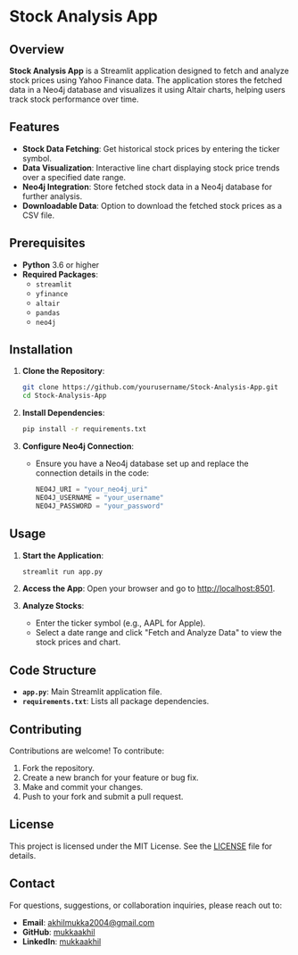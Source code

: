 # Stock Analysis App

## Overview

**Stock Analysis App** is a Streamlit application designed to fetch and analyze stock prices using Yahoo Finance data. The application stores the fetched data in a Neo4j database and visualizes it using Altair charts, helping users track stock performance over time.

## Features

- **Stock Data Fetching**: Get historical stock prices by entering the ticker symbol.
- **Data Visualization**: Interactive line chart displaying stock price trends over a specified date range.
- **Neo4j Integration**: Store fetched stock data in a Neo4j database for further analysis.
- **Downloadable Data**: Option to download the fetched stock prices as a CSV file.

## Prerequisites

- **Python** 3.6 or higher
- **Required Packages**:
  - `streamlit`
  - `yfinance`
  - `altair`
  - `pandas`
  - `neo4j`

## Installation

1. **Clone the Repository**:
   ```bash
   git clone https://github.com/yourusername/Stock-Analysis-App.git
   cd Stock-Analysis-App
   ```

2. **Install Dependencies**:
   ```bash
   pip install -r requirements.txt
   ```

3. **Configure Neo4j Connection**:
   - Ensure you have a Neo4j database set up and replace the connection details in the code:
     ```python
     NEO4J_URI = "your_neo4j_uri"
     NEO4J_USERNAME = "your_username"
     NEO4J_PASSWORD = "your_password"
     ```

## Usage

1. **Start the Application**:
   ```bash
   streamlit run app.py
   ```

2. **Access the App**: Open your browser and go to [http://localhost:8501](http://localhost:8501).

3. **Analyze Stocks**:
   - Enter the ticker symbol (e.g., AAPL for Apple).
   - Select a date range and click "Fetch and Analyze Data" to view the stock prices and chart.

## Code Structure

- **`app.py`**: Main Streamlit application file.
- **`requirements.txt`**: Lists all package dependencies.

## Contributing

Contributions are welcome! To contribute:

1. Fork the repository.
2. Create a new branch for your feature or bug fix.
3. Make and commit your changes.
4. Push to your fork and submit a pull request.

## License

This project is licensed under the MIT License. See the [LICENSE](LICENSE) file for details.

## Contact

For questions, suggestions, or collaboration inquiries, please reach out to:

- **Email**: akhilmukka2004@gmail.com
- **GitHub**: [mukkaakhil](https://github.com/MukkaAkhil)
- **LinkedIn**: [mukkaakhil](https://www.linkedin.com/in/mukka-akhil/)

